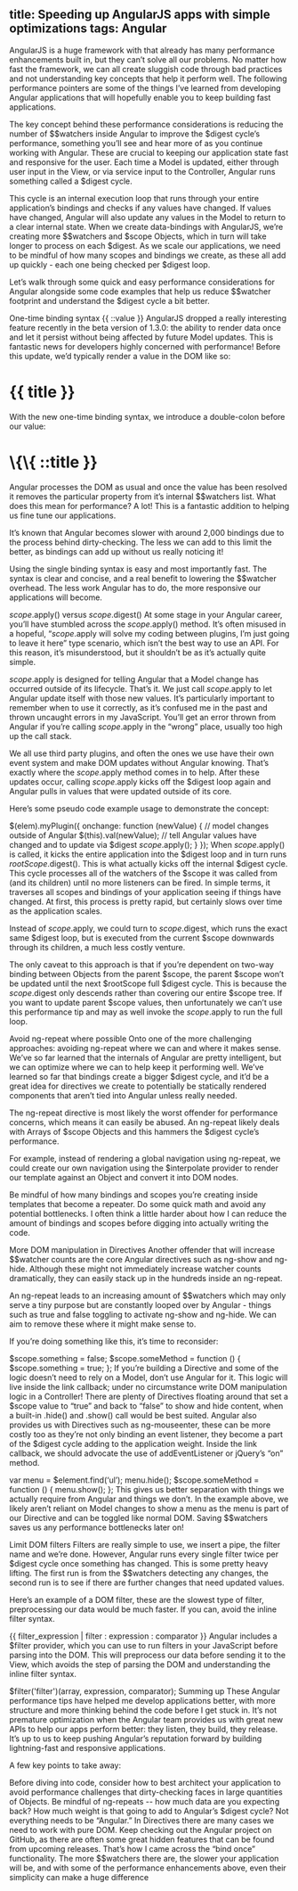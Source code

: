 title: Speeding up AngularJS apps with simple optimizations
tags: Angular
---
AngularJS is a huge framework with that already has many performance enhancements built in, but they can’t solve all our problems. No matter how fast the framework, we can all create sluggish code through bad practices and not understanding key concepts that help it perform well. The following performance pointers are some of the things I’ve learned from developing Angular applications that will hopefully enable you to keep building fast applications.

The key concept behind these performance considerations is reducing the number of $$watchers inside Angular to improve the $digest cycle’s performance, something you’ll see and hear more of as you continue working with Angular. These are crucial to keeping our application state fast and responsive for the user. Each time a Model is updated, either through user input in the View, or via service input to the Controller, Angular runs something called a $digest cycle.

This cycle is an internal execution loop that runs through your entire application’s bindings and checks if any values have changed. If values have changed, Angular will also update any values in the Model to return to a clear internal state. When we create data-bindings with AngularJS, we’re creating more $$watchers and $scope Objects, which in turn will take longer to process on each $digest. As we scale our applications, we need to be mindful of how many scopes and bindings we create, as these all add up quickly - each one being checked per $digest loop.

Let’s walk through some quick and easy performance considerations for Angular alongside some code examples that help us reduce $$watcher footprint and understand the $digest cycle a bit better.

One-time binding syntax \{\{ ::value }}
AngularJS dropped a really interesting feature recently in the beta version of 1.3.0: the ability to render data once and let it persist without being affected by future Model updates. This is fantastic news for developers highly concerned with performance! Before this update, we’d typically render a value in the DOM like so:

<h1>{{ title }}</h1>
With the new one-time binding syntax, we introduce a double-colon before our value:

<h1>\{\{ ::title }}</h1>
Angular processes the DOM as usual and once the value has been resolved it removes the particular property from it’s internal $$watchers list. What does this mean for performance? A lot! This is a fantastic addition to helping us fine tune our applications.

It’s known that Angular becomes slower with around 2,000 bindings due to the process behind dirty-checking. The less we can add to this limit the better, as bindings can add up without us really noticing it!

Using the single binding syntax is easy and most importantly fast. The syntax is clear and concise, and a real benefit to lowering the $$watcher overhead. The less work Angular has to do, the more responsive our applications will become.

$scope.$apply() versus $scope.$digest()
At some stage in your Angular career, you’ll have stumbled across the $scope.$apply() method. It’s often misused in a hopeful, “$scope.$apply will solve my coding between plugins, I’m just going to leave it here” type scenario, which isn’t the best way to use an API. For this reason, it’s misunderstood, but it shouldn’t be as it’s actually quite simple.

$scope.$apply is designed for telling Angular that a Model change has occurred outside of its lifecycle. That’s it. We just call $scope.$apply to let Angular update itself with those new values. It’s particularly important to remember when to use it correctly, as it’s confused me in the past and thrown uncaught errors in my JavaScript. You’ll get an error thrown from Angular if you’re calling $scope.$apply in the “wrong” place, usually too high up the call stack.

We all use third party plugins, and often the ones we use have their own event system and make DOM updates without Angular knowing. That’s exactly where the $scope.$apply method comes in to help. After these updates occur, calling $scope.$apply kicks off the $digest loop again and Angular pulls in values that were updated outside of its core.

Here’s some pseudo code example usage to demonstrate the concept:

$(elem).myPlugin({
  onchange: function (newValue) {
    // model changes outside of Angular
    $(this).val(newValue);
    // tell Angular values have changed and to update via $digest
    $scope.$apply();
  }
});
When $scope.$apply() is called, it kicks the entire application into the $digest loop and in turn runs $rootScope.$digest(). This is what actually kicks off the internal $digest cycle. This cycle processes all of the watchers of the $scope it was called from (and its children) until no more listeners can be fired. In simple terms, it traverses all scopes and bindings of your application seeing if things have changed. At first, this process is pretty rapid, but certainly slows over time as the application scales.

Instead of $scope.$apply, we could turn to $scope.$digest, which runs the exact same $digest loop, but is executed from the current $scope downwards through its children, a much less costly venture.

The only caveat to this approach is that if you’re dependent on two-way binding between Objects from the parent $scope, the parent $scope won’t be updated until the next $rootScope full $digest cycle. This is because the $scope.$digest only descends rather than covering our entire $scope tree. If you want to update parent $scope values, then unfortunately we can’t use this performance tip and may as well invoke the $scope.$apply to run the full loop.

Avoid ng-repeat where possible
Onto one of the more challenging approaches: avoiding ng-repeat where we can and where it makes sense. We’ve so far learned that the internals of Angular are pretty intelligent, but we can optimize where we can to help keep it performing well. We’ve learned so far that bindings create a bigger $digest cycle, and it’d be a great idea for directives we create to potentially be statically rendered components that aren’t tied into Angular unless really needed.

The ng-repeat directive is most likely the worst offender for performance concerns, which means it can easily be abused. An ng-repeat likely deals with Arrays of $scope Objects and this hammers the $digest cycle’s performance.

For example, instead of rendering a global navigation using ng-repeat, we could create our own navigation using the $interpolate provider to render our template against an Object and convert it into DOM nodes.

Be mindful of how many bindings and scopes you’re creating inside templates that become a repeater. Do some quick math and avoid any potential bottlenecks. I often think a little harder about how I can reduce the amount of bindings and scopes before digging into actually writing the code.

More DOM manipulation in Directives
Another offender that will increase $$watcher counts are the core Angular directives such as ng-show and ng-hide. Although these might not immediately increase watcher counts dramatically, they can easily stack up in the hundreds inside an ng-repeat.

An ng-repeat leads to an increasing amount of $$watchers which may only serve a tiny purpose but are constantly looped over by Angular - things such as true and false toggling to activate ng-show and ng-hide. We can aim to remove these where it might make sense to.

If you’re doing something like this, it’s time to reconsider:

<div ng-show=”something”></div>
$scope.something = false;
$scope.someMethod = function () {
  $scope.something = true;
};
If you’re building a Directive and some of the logic doesn’t need to rely on a Model, don’t use Angular for it. This logic will live inside the link callback; under no circumstance write DOM manipulation logic in a Controller! There are plenty of Directives floating around that set a $scope value to “true” and back to “false” to show and hide content, when a built-in .hide() and .show() call would be best suited. Angular also provides us with Directives such as ng-mouseenter, these can be more costly too as they’re not only binding an event listener, they become a part of the $digest cycle adding to the application weight. Inside the link callback, we should advocate the use of addEventListener or jQuery’s “on” method.

var menu = $element.find(‘ul’);
menu.hide();
$scope.someMethod = function () {
  menu.show();
};
This gives us better separation with things we actually require from Angular and things we don’t. In the example above, we likely aren’t reliant on Model changes to show a menu as the menu is part of our Directive and can be toggled like normal DOM. Saving $$watchers saves us any performance bottlenecks later on!

Limit DOM filters
Filters are really simple to use, we insert a pipe, the filter name and we’re done. However, Angular runs every single filter twice per $digest cycle once something has changed. This is some pretty heavy lifting. The first run is from the $$watchers detecting any changes, the second run is to see if there are further changes that need updated values.

Here’s an example of a DOM filter, these are the slowest type of filter, preprocessing our data would be much faster. If you can, avoid the inline filter syntax.

\{\{ filter_expression | filter : expression : comparator }}
Angular includes a $filter provider, which you can use to run filters in your JavaScript before parsing into the DOM. This will preprocess our data before sending it to the View, which avoids the step of parsing the DOM and understanding the inline filter syntax.

$filter('filter')(array, expression, comparator);
Summing up
These Angular performance tips have helped me develop applications better, with more structure and more thinking behind the code before I get stuck in. It’s not premature optimization when the Angular team provides us with great new APIs to help our apps perform better: they listen, they build, they release. It’s up to us to keep pushing Angular’s reputation forward by building lightning-fast and responsive applications.

A few key points to take away:

Before diving into code, consider how to best architect your application to avoid performance challenges that dirty-checking faces in large quantities of Objects.
Be mindful of ng-repeats -- how much data are you expecting back? How much weight is that going to add to Angular’s $digest cycle?
Not everything needs to be “Angular.” In Directives there are many cases we need to work with pure DOM.
Keep checking out the Angular project on GitHub, as there are often some great hidden features that can be found from upcoming releases. That’s how I came across the “bind once” functionality.
The more $$watchers there are, the slower your application will be, and with some of the performance enhancements above, even their simplicity can make a huge difference